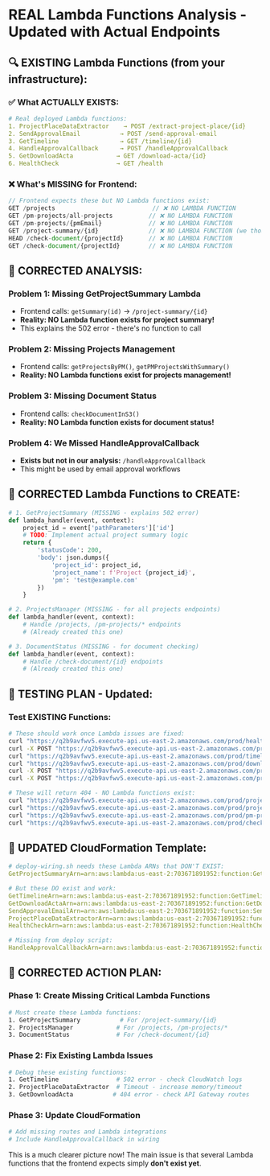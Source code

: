 # REAL Lambda Functions Analysis - Updated with Actual Endpoints

## 🔍 **EXISTING Lambda Functions (from your infrastructure):**

### ✅ **What ACTUALLY EXISTS:**
```yaml
# Real deployed Lambda functions:
1. ProjectPlaceDataExtractor    → POST /extract-project-place/{id}     ✅ EXISTS (timeout issue)
2. SendApprovalEmail           → POST /send-approval-email             ✅ EXISTS (not tested)
3. GetTimeline                 → GET /timeline/{id}                    ✅ EXISTS (502 error)
4. HandleApprovalCallback      → POST /handleApprovalCallback          ✅ EXISTS (not in our analysis!)
5. GetDownloadActa            → GET /download-acta/{id}                ✅ EXISTS (404 error)
6. HealthCheck                → GET /health                            ✅ EXISTS & WORKING
```

### ❌ **What's MISSING for Frontend:**
```typescript
// Frontend expects these but NO Lambda functions exist:
GET /projects                           // ❌ NO LAMBDA FUNCTION
GET /pm-projects/all-projects          // ❌ NO LAMBDA FUNCTION  
GET /pm-projects/{pmEmail}             // ❌ NO LAMBDA FUNCTION
GET /project-summary/{id}              // ❌ NO LAMBDA FUNCTION (we thought this existed!)
HEAD /check-document/{projectId}       // ❌ NO LAMBDA FUNCTION
GET /check-document/{projectId}        // ❌ NO LAMBDA FUNCTION
```

## 🚨 **CORRECTED ANALYSIS:**

### **Problem 1: Missing GetProjectSummary Lambda**
- Frontend calls: `getSummary(id)` → `/project-summary/{id}`
- **Reality: NO Lambda function exists for project summary!**
- This explains the 502 error - there's no function to call

### **Problem 2: Missing Projects Management**
- Frontend calls: `getProjectsByPM()`, `getPMProjectsWithSummary()`
- **Reality: NO Lambda functions exist for projects management!**

### **Problem 3: Missing Document Status**
- Frontend calls: `checkDocumentInS3()`
- **Reality: NO Lambda function exists for document status!**

### **Problem 4: We Missed HandleApprovalCallback**
- **Exists but not in our analysis:** `/handleApprovalCallback`
- This might be used by email approval workflows

## 🔧 **CORRECTED Lambda Functions to CREATE:**

```python
# 1. GetProjectSummary (MISSING - explains 502 error)
def lambda_handler(event, context):
    project_id = event['pathParameters']['id']
    # TODO: Implement actual project summary logic
    return {
        'statusCode': 200,
        'body': json.dumps({
            'project_id': project_id,
            'project_name': f'Project {project_id}',
            'pm': 'test@example.com'
        })
    }

# 2. ProjectsManager (MISSING - for all projects endpoints)
def lambda_handler(event, context):
    # Handle /projects, /pm-projects/* endpoints
    # (Already created this one)

# 3. DocumentStatus (MISSING - for document checking)
def lambda_handler(event, context):
    # Handle /check-document/{id} endpoints
    # (Already created this one)
```

## 🎯 **TESTING PLAN - Updated:**

### **Test EXISTING Functions:**
```bash
# These should work once Lambda issues are fixed:
curl "https://q2b9avfwv5.execute-api.us-east-2.amazonaws.com/prod/health"                      # ✅ WORKS
curl -X POST "https://q2b9avfwv5.execute-api.us-east-2.amazonaws.com/prod/extract-project-place/test"  # ⏰ TIMEOUT
curl "https://q2b9avfwv5.execute-api.us-east-2.amazonaws.com/prod/timeline/test"              # ❌ 502 (Lambda issue)
curl "https://q2b9avfwv5.execute-api.us-east-2.amazonaws.com/prod/download-acta/test"         # ❌ 404 (route issue)
curl -X POST "https://q2b9avfwv5.execute-api.us-east-2.amazonaws.com/prod/send-approval-email" # ❓ UNTESTED
curl -X POST "https://q2b9avfwv5.execute-api.us-east-2.amazonaws.com/prod/handleApprovalCallback" # ❓ UNTESTED

# These will return 404 - NO Lambda functions exist:
curl "https://q2b9avfwv5.execute-api.us-east-2.amazonaws.com/prod/project-summary/test"       # ❌ NO LAMBDA
curl "https://q2b9avfwv5.execute-api.us-east-2.amazonaws.com/prod/projects"                   # ❌ NO LAMBDA
curl "https://q2b9avfwv5.execute-api.us-east-2.amazonaws.com/prod/pm-projects/all-projects"   # ❌ NO LAMBDA
curl "https://q2b9avfwv5.execute-api.us-east-2.amazonaws.com/prod/check-document/test"        # ❌ NO LAMBDA
```

## 🔄 **UPDATED CloudFormation Template:**

```yaml
# deploy-wiring.sh needs these Lambda ARNs that DON'T EXIST:
GetProjectSummaryArn=arn:aws:lambda:us-east-2:703671891952:function:GetProjectSummary     # ❌ DOESN'T EXIST

# But these DO exist and work:
GetTimelineArn=arn:aws:lambda:us-east-2:703671891952:function:GetTimeline                 # ✅ EXISTS
GetDownloadActaArn=arn:aws:lambda:us-east-2:703671891952:function:GetDownloadActa         # ✅ EXISTS  
SendApprovalEmailArn=arn:aws:lambda:us-east-2:703671891952:function:SendApprovalEmail     # ✅ EXISTS
ProjectPlaceDataExtractorArn=arn:aws:lambda:us-east-2:703671891952:function:ProjectPlaceDataExtractor # ✅ EXISTS
HealthCheckArn=arn:aws:lambda:us-east-2:703671891952:function:HealthCheck                 # ✅ EXISTS

# Missing from deploy script:
HandleApprovalCallbackArn=arn:aws:lambda:us-east-2:703671891952:function:HandleApprovalCallback # ✅ EXISTS but not used
```

## 🎯 **CORRECTED ACTION PLAN:**

### **Phase 1: Create Missing Critical Lambda Functions**
```bash
# Must create these Lambda functions:
1. GetProjectSummary           # For /project-summary/{id}
2. ProjectsManager            # For /projects, /pm-projects/*  
3. DocumentStatus             # For /check-document/{id}
```

### **Phase 2: Fix Existing Lambda Issues**
```bash
# Debug these existing functions:
1. GetTimeline                # 502 error - check CloudWatch logs
2. ProjectPlaceDataExtractor  # Timeout - increase memory/timeout
3. GetDownloadActa           # 404 error - check API Gateway routes
```

### **Phase 3: Update CloudFormation**
```bash
# Add missing routes and Lambda integrations
# Include HandleApprovalCallback in wiring
```

This is a much clearer picture now! The main issue is that several Lambda functions that the frontend expects simply **don't exist yet**.
